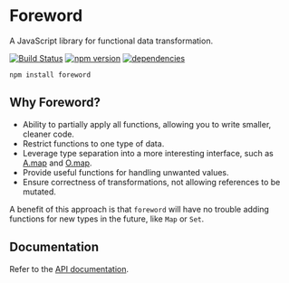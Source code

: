 # Foreword

A JavaScript library for functional data transformation.

[![Build Status](https://travis-ci.org/abstract-tools/foreword.svg?branch=master)](https://travis-ci.org/abstract-tools/foreword)
[![npm version](https://badge.fury.io/js/foreword.svg)](https://badge.fury.io/js/foreword)
[![dependencies](https://david-dm.org/abstract-tools/foreword.svg)](https://david-dm.org/abstract-tools/foreword)

`npm install foreword`

## Why Foreword?

- Ability to partially apply all functions, allowing you to write smaller, cleaner code.
- Restrict functions to one type of data.
- Leverage type separation into a more interesting interface, such as [A.map](#array-map) and [O.map](#object-map).
- Provide useful functions for handling unwanted values.
- Ensure correctness of transformations, not allowing references to be mutated.

A benefit of this approach is that `foreword` will have no trouble adding functions for new types in the future, like `Map` or `Set`.

## Documentation

Refer to the [API documentation](http://abstract.tools/foreword).
